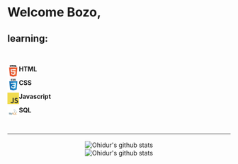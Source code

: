 
# Welcome Bozo,

## learning:
<br />

**HTML** <img align="left" alt="HTML5" width="26px" src="https://raw.githubusercontent.com/github/explore/80688e429a7d4ef2fca1e82350fe8e3517d3494d/topics/html/html.png" />

**CSS** <img align="left" alt="CSS3" width="26px" src="https://raw.githubusercontent.com/github/explore/80688e429a7d4ef2fca1e82350fe8e3517d3494d/topics/css/css.png" />

**Javascript** <img align="left" alt="JavaScript" width="26px" src="https://raw.githubusercontent.com/github/explore/80688e429a7d4ef2fca1e82350fe8e3517d3494d/topics/javascript/javascript.png" />

**SQL** <img align="left" alt="MySQL" width="26px" src="https://raw.githubusercontent.com/github/explore/80688e429a7d4ef2fca1e82350fe8e3517d3494d/topics/mysql/mysql.png" />

<br />

---

<p align='center'>
  <img align="center" src="https://github-readme-stats.vercel.app/api?username=aksel-rag&show_icons=true&theme=calm&line_height=21" alt="Ohidur's github stats"/>
  <br />
  <img align="center" src="https://github-readme-stats.vercel.app/api/top-langs/?username=aksel-rag&theme=calm&hide_langs_below=1&layout=compact" alt="Ohidur's github stats"/>
</p>
